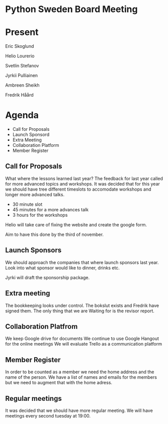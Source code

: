 # Python Sweden Board Meeting

# Present

Eric Skoglund

Helio Lourerio

Svetlin Stefanov

Jyrkii Pulliainen

Ambreen Sheikh

Fredrik Håård

# Agenda

- Call for Proposals
- Launch Sponsord
- Extra Meeting
- Collaboration Platform
- Member Register


## Call for Proposals

What where the lessons learned last year?
The feedback for last year called for more advanced topics and workshops.
It was decided that for this year we should have tree different timeslots to accomodate workshops and longer
more advanced talks.
 * 30 minute slot
 * 45 minutes for a more advances talk
 * 3 hours for the workshops



Helio will take care of fixing the website and create the google form.

Aim to have this done by the third of november.
       
## Launch Sponsors

We should approach the companies that where launch sponsors last year.
Look into what sponsor would like to dinner, drinks etc.

Jyrki will draft the sponsorship package.

## Extra meeting

The bookkeeping looks under control. The bokslut exists and Fredrik have signed them. The only thing that we are Waiting for is the revisor report.

## Collaboration Platfrom

We keep Google drive for documents
We continue to use Google Hangout for the online meetings
We will evaluate Trello as a communication platform

## Member Register

In order to be counted as a member we need the home address and the name of the person.
We have a list of names and emails for the members but we need to augment that with the home adress.

## Regular meetings

It was decided that we should have more regular meeting. We will have meetings
every second tuesday at 19:00.
